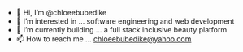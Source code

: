 - 👋 Hi, I’m @chloeebubedike
- 👀 I’m interested in ... software engineering and web development
- 🌱 I’m currently building ... a full stack inclusive beauty platform
- 📫 How to reach me ... chloeebubedike@yahoo.com

<!---
chloeebubedike/chloeebubedike is a ✨ special ✨ repository because its `README.md` (this file) appears on your GitHub profile.
You can click the Preview link to take a look at your changes.
--->
